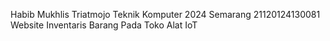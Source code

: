 Habib Mukhlis Triatmojo
Teknik Komputer 2024
Semarang
21120124130081
Website Inventaris Barang Pada Toko Alat IoT
